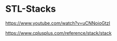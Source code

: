 # STL-Stacks

https://www.youtube.com/watch?v=uCNNoioGtzI

https://www.cplusplus.com/reference/stack/stack
